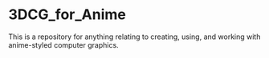 # 3DCG_for_Anime
This is a repository for anything relating to creating, using, and working with anime-styled computer graphics.
